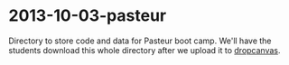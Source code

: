 2013-10-03-pasteur
======================

Directory to store code and data for Pasteur boot camp. We'll have the
students download this whole directory after we upload it to
[dropcanvas](http://dropcanvas.com/).